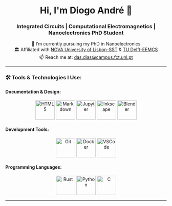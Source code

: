 <h1 align="center"> Hi, I'm Diogo André 👋 </h1>

<h3 align="center"> Integrated Circuits | Computational Electromagnetics | Nanoelectronics PhD Student </h3>

<p align="center">
    🔭 I’m currently pursuing my PhD in Nanoelectronics <br>
    🏛️ Affiliated with <a href="https://www.fct.unl.pt/en">NOVA University of Lisbon-SST</a> & <a href="https://www.tudelft.nl/en/eemcs">TU Delft-EEMCS</a> <br>
    📫 Reach me at: <a href="mailto:das.dias@campus.fct.unl.pt">das.dias@campus.fct.unl.pt</a>
</p>

---

### 🛠️ Tools & Technologies I Use:

#### Documentation & Design:
<p align="center">
    <img src="https://cdn.jsdelivr.net/gh/devicons/devicon/icons/html5/html5-original-wordmark.svg" alt="HTML5" width="60" />
    <img src="https://cdn.jsdelivr.net/gh/devicons/devicon/icons/markdown/markdown-original.svg" alt="Markdown" width="60" />
    <img src="https://cdn.jsdelivr.net/gh/devicons/devicon/icons/jupyter/jupyter-original-wordmark.svg" alt="Jupyter" width="60" />
    <img src="https://cdn.jsdelivr.net/gh/devicons/devicon/icons/inkscape/inkscape-original-wordmark.svg" alt="Inkscape" width="60" />
    <img src="https://cdn.jsdelivr.net/gh/devicons/devicon/icons/blender/blender-original-wordmark.svg" alt="Blender" width="60" />
</p>

#### Development Tools:
<p align="center">
    <img src="https://cdn.jsdelivr.net/gh/devicons/devicon/icons/git/git-plain-wordmark.svg" alt="Git" width="60" />
    <img src="https://cdn.jsdelivr.net/gh/devicons/devicon/icons/docker/docker-original-wordmark.svg" alt="Docker" width="60" />
    <img src="https://cdn.jsdelivr.net/gh/devicons/devicon/icons/vscode/vscode-original-wordmark.svg" alt="VSCode" width="60" />
</p>

#### Programming Languages:
<p align="center">
    <img src="https://cdn.jsdelivr.net/gh/devicons/devicon/icons/rust/rust-plain.svg" alt="Rust" width="60" />
    <img src="https://cdn.jsdelivr.net/gh/devicons/devicon/icons/python/python-original-wordmark.svg" alt="Python" width="60" />
    <img src="https://cdn.jsdelivr.net/gh/devicons/devicon/icons/c/c-original.svg" alt="C" width="60" />
</p>

---

<!---
das-dias/das-dias is a ✨ special ✨ repository because its `README.md` (this file) appears on your GitHub profile.
You can click the Preview link to take a look at your changes.
--->
